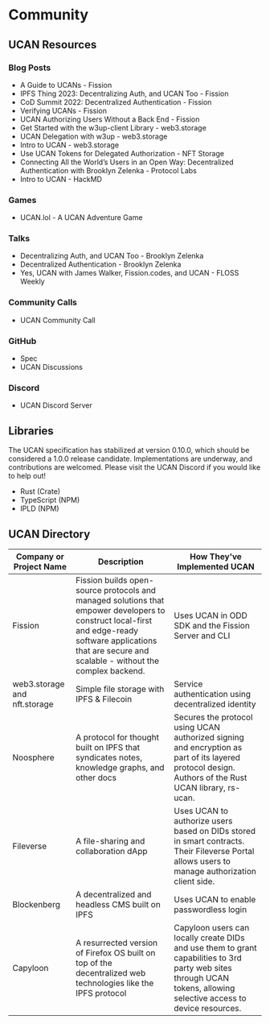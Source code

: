 <script lang="ts">
  import OutlineHelper from '$components/OutlineHelper.svelte'
  import { OutboundLink } from 'carbon-components-svelte'
</script>

<OutlineHelper />

<div class="markdown-generated">

# Community

## UCAN Resources

### Blog Posts

- <OutboundLink href="https://fission.codes/blog/a-guide-to-ucans/">A Guide to UCANs - Fission</OutboundLink>
- <OutboundLink href="https://fission.codes/blog/ipfs-thing-2023-ucan-decentralize-auth/">IPFS Thing 2023: Decentralizing Auth, and UCAN Too - Fission</OutboundLink>
- <OutboundLink href="https://fission.codes/blog/cod-summit-2022-recap/">CoD Summit 2022: Decentralized Authentication - Fission</OutboundLink>
- <OutboundLink href="https://fission.codes/blog/verifying-ucans/">Verifying UCANs - Fission</OutboundLink>
- <OutboundLink href="https://fission.codes/blog/auth-without-backend/">UCAN Authorizing Users Without a Back End - Fission</OutboundLink>
- <OutboundLink href="https://blog.web3.storage/posts/introducing-w3up">Get Started with the w3up-client Library - web3.storage</OutboundLink>
- <OutboundLink href="https://blog.web3.storage/posts/ucan-delegation-with-w3up">UCAN Delegation with w3up - web3.storage</OutboundLink>
- <OutboundLink href="https://blog.web3.storage/posts/intro-to-ucan">Intro to UCAN - web3.storage</OutboundLink>
- <OutboundLink href="https://nft.storage/docs/how-to/ucan/">Use UCAN Tokens for Delegated Authorization - NFT Storage</OutboundLink>
- <OutboundLink href="https://protocol.ai/blog/transcription-brooklyn-zelenka-decentralized-authentication/">Connecting All the World’s Users in an Open Way: Decentralized Authentication with Brooklyn Zelenka - Protocol Labs</OutboundLink>
- <OutboundLink href="https://hackmd.io/@U0QmLf-zRyyE600Km7fKIw/rJvt-j2Xo">Intro to UCAN - HackMD</OutboundLink>

### Games

- <OutboundLink href="https://ucan.lol/">UCAN.lol - A UCAN Adventure Game</OutboundLink>

### Talks

- <OutboundLink href="https://youtu.be/MuHfrqw9gQA">Decentralizing Auth, and UCAN Too - Brooklyn Zelenka</OutboundLink>
- <OutboundLink href="https://youtu.be/FXndHj4AKn8">Decentralized Authentication - Brooklyn Zelenka</OutboundLink>
- <OutboundLink href="https://youtu.be/wadcTxkUKdw">Yes, UCAN with James Walker, Fission.codes, and UCAN - FLOSS Weekly</OutboundLink>

### Community Calls

- <OutboundLink href="https://lu.ma/ucan">UCAN Community Call</OutboundLink>

### GitHub

- <OutboundLink href="https://github.com/ucan-wg/spec">Spec</OutboundLink>
- <OutboundLink href="https://github.com/ucan-wg/spec/discussions">UCAN Discussions</OutboundLink>

### Discord
- <OutboundLink href="https://discord.gg/zSfgeHhKxA">UCAN Discord Server</OutboundLink>

## Libraries

The UCAN specification has stabilized at version 0.10.0, which should be considered a 1.0.0 release candidate. Implementations are underway, and contributions are welcomed. Please visit the UCAN Discord if you would like to help out!

- <OutboundLink href="https://github.com/ucan-wg/rs-ucan">Rust</OutboundLink> (<OutboundLink href="https://lib.rs/crates/ucan">Crate</OutboundLink>)
- <OutboundLink href="https://github.com/ucan-wg/ts-ucan">TypeScript</OutboundLink> (<OutboundLink href="https://www.npmjs.com/package/@ucans/ucans">NPM</OutboundLink>)
- <OutboundLink href="https://github.com/ipld/js-dag-ucan">IPLD</OutboundLink> (<OutboundLink href="https://www.npmjs.com/package/@ipld/dag-ucan">NPM</OutboundLink>)
  
## UCAN Directory

| Company or Project Name | Description | How They've Implemented UCAN |
| ----------------------- | ----------- | ---------------------------- |
| <OutboundLink href="https://fission.codes/">Fission</OutboundLink> | Fission builds open-source protocols and managed solutions that empower developers to construct local-first and edge-ready software applications that are secure and scalable - without the complex backend. | Uses UCAN in <OutboundLink href="https://odd.dev/">ODD SDK</OutboundLink> and the <OutboundLink href="https://github.com/fission-suite/fission">Fission Server and CLI</OutboundLink> |
| <OutboundLink href="https://web3.storage/">web3.storage</OutboundLink> and <OutboundLink href="https://nft.storage/">nft.storage</OutboundLink> | Simple file storage with IPFS & Filecoin | Service authentication using decentralized identity |
| <OutboundLink href="https://subconscious.substack.com/p/noosphere-a-protocol-for-thought">Noosphere</OutboundLink> | A protocol for thought built on IPFS that syndicates notes, knowledge graphs, and other docs | Secures the protocol using UCAN authorized signing and encryption as part of its <OutboundLink href="https://subconscious.substack.com/p/layered-protocols">layered protocol design</OutboundLink>. <br>Authors of the Rust UCAN library, <OutboundLink href="https://github.com/ucan-wg/rs-ucan">rs-ucan</OutboundLink>. |
| <OutboundLink href="https://fileverse.io/">Fileverse</OutboundLink> | A file-sharing and collaboration dApp | Uses UCAN to authorize users based on DIDs stored in smart contracts. Their <OutboundLink href="https://fileverse.io/portal">Fileverse Portal</OutboundLink> allows users to manage authorization client side. |
| <OutboundLink href="https://blockenberg.xyz/">Blockenberg</OutboundLink> | A decentralized and headless CMS built on IPFS | Uses UCAN to enable passwordless login |
| <OutboundLink href="https://capyloon.org/">Capyloon</OutboundLink> | A resurrected version of Firefox OS built on top of the decentralized web technologies like the IPFS protocol | Capyloon users can locally create DIDs and use them to grant capabilities to 3rd party web sites through UCAN tokens, allowing selective access to device resources. |

</div>

<style>
</style>
